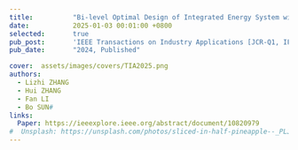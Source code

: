 ```yaml
---
title:          "Bi-level Optimal Design of Integrated Energy System with Synergy of Renewables, Conversion, Storage, and Demand"
date:           2025-01-03 00:01:00 +0800
selected:       true
pub_post:       'IEEE Transactions on Industry Applications [JCR-Q1, IF=4.5]'
pub_date:       "2024, Published"

cover:  assets/images/covers/TIA2025.png
authors:
  - Lizhi ZHANG
  - Hui ZHANG
  - Fan LI
  - Bo SUN#
links:
  Paper: https://ieeexplore.ieee.org/abstract/document/10820979
#  Unsplash: https://unsplash.com/photos/sliced-in-half-pineapple--_PLJZmHZzk
---
```

